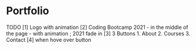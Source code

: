 # Portfolio

TODO
[1] Logo with animation
[2] Coding Bootcamp 2021 - in the middle of the page - with animation ; 2021 fade in 
[3] 3 Buttons 1. About 2. Courses 3. Contact 
[4] when hove over button 
